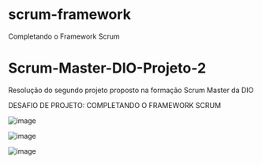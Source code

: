 # scrum-framework
Completando o Framework Scrum

# Scrum-Master-DIO-Projeto-2

Resolução do segundo projeto proposto na formação Scrum Master da DIO

DESAFIO DE PROJETO: COMPLETANDO O FRAMEWORK SCRUM

![image](https://github.com/IanRicardoss/Scrum-Master-DIO-Projeto-2/assets/82845423/72c51710-d65e-47e7-9d5a-4d94e5e7a619)

![image](https://github.com/IanRicardoss/Scrum-Master-DIO-Projeto-2/assets/82845423/abe4c99a-81fb-4872-b4dc-456ee21ef3f1)

![image](https://github.com/IanRicardoss/Scrum-Master-DIO-Projeto-2/assets/82845423/746e8760-0151-4154-b934-21083a87182a)
